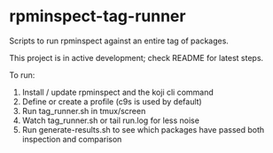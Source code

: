 # rpminspect-tag-runner
Scripts to run rpminspect against an entire tag of packages.

This project is in active development; check README for latest steps.

To run:
1. Install / update rpminspect and the koji cli command
2. Define or create a profile (c9s is used by default)
3. Run tag_runner.sh in tmux/screen
5. Watch tag_runner.sh or tail run.log for less noise
6. Run generate-results.sh to see which packages have passed both inspection and comparison
